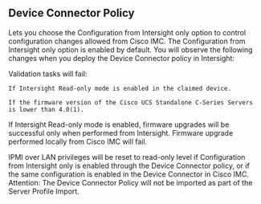## Device Connector Policy
Lets you choose the Configuration from Intersight only option to control configuration changes allowed from Cisco IMC. The Configuration from Intersight only option is enabled by default. You will observe the following changes when you deploy the Device Connector policy in Intersight:

Validation tasks will fail:

    If Intersight Read-only mode is enabled in the claimed device.

    If the firmware version of the Cisco UCS Standalone C-Series Servers is lower than 4.0(1).

If Intersight Read-only mode is enabled, firmware upgrades will be successful only when performed from Intersight. Firmware upgrade performed locally from Cisco IMC will fail.

IPMI over LAN privileges will be reset to read-only level if Configuration from Intersight only is enabled through the Device Connector policy, or if the same configuration is enabled in the Device Connector in Cisco IMC.
Attention: The Device Connector Policy will not be imported as part of the Server Profile Import.


